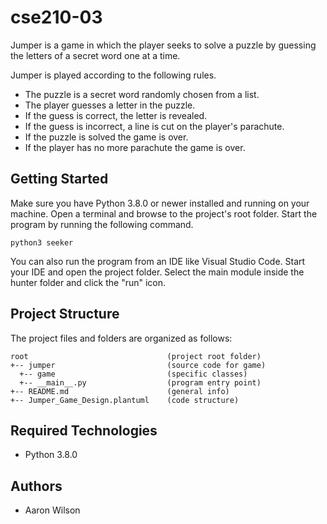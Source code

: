 # cse210-03
Jumper is a game in which the player seeks to solve a puzzle by guessing the letters of a secret word one at a time.

Jumper is played according to the following rules.

- The puzzle is a secret word randomly chosen from a list.
- The player guesses a letter in the puzzle.
- If the guess is correct, the letter is revealed.
- If the guess is incorrect, a line is cut on the player's parachute.
- If the puzzle is solved the game is over.
- If the player has no more parachute the game is over.

## Getting Started
Make sure you have Python 3.8.0 or newer installed and running on your machine. Open a terminal and browse to the project's root folder. Start the program by running the following command.
```
python3 seeker 
```
You can also run the program from an IDE like Visual Studio Code. Start your IDE and open the project folder. Select the main module inside the hunter folder and click the "run" icon.

## Project Structure
The project files and folders are organized as follows:
```
root                               (project root folder)
+-- jumper                         (source code for game)
  +-- game                         (specific classes)
  +-- __main__.py                  (program entry point)
+-- README.md                      (general info)
+-- Jumper_Game_Design.plantuml    (code structure)
```

## Required Technologies
* Python 3.8.0

## Authors
* Aaron Wilson
